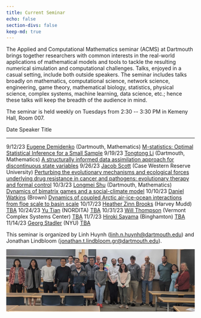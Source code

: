 ```yaml
---
title: Current Seminar
echo: false
section-divs: false
keep-md: true
---
```



The Applied and Computational Mathematics seminar (ACMS) at Dartmouth brings together researchers with common interests in the real-world applications of mathematical models and tools to tackle the resulting numerical simulation and computational challenges. Talks, enjoyed in a casual setting, include both outside speakers. The seminar includes talks broadly on mathematics, computational science, network science, engineering, game theory, mathematical biology, statistics, physical science, complex systems, machine learning, data science, etc.; hence these talks will keep the breadth of the audience in mind.

The seminar is held weekly on Tuesdays from 2:30 -- 3:30 PM in Kemeny Hall, Room 007.

<!-- This cell looks through the seminar_talks YAML file and generates the current seminar schedule. -->

Date      Speaker                                                                                                        Title
--------  -------------------------------------------------------------------------------------------------------------  ----------------------------------------------------------------------------------------------------------------------------------------------------------------------------------------
9/12/23   [Eugene Demidenko](https://www.eugened.org/) (Dartmouth, Mathematics)                                          [M-statistics: Optimal Statistical Inference for a Small Sample](/seminar_pages/DemidenkoF23.html)
9/19/23   [Tongtong Li](https://math.dartmouth.edu/~tli/) (Dartmouth, Mathematics)                                       [A structurally informed data assimilation approach for discontinuous state variables](/seminar_pages/LiF23.html)
9/26/23   [Jacob Scott](https://case.edu/cancer/members/member-directory/jacob-scott) (Case Western Reserve University)  [Perturbing the evolutionary mechanisms and ecological forces underlying drug resistance in cancer and pathogens: evolutionary therapy and formal control](/seminar_pages/ScottF23.html)
10/3/23   [Longmei Shu](https://math.dartmouth.edu/~lshu/) (Dartmouth, Mathematics)                                      [Dynamics of bimatrix games and a social-climate model](/seminar_pages/ShuF23.html)
10/10/23  [Daniel Watkins](https://danielmwatkins.com/) (Brown)                                                          [Dynamics of coupled Arctic air-ice-ocean interactions from floe scale to basin scale](/seminar_pages/WatkinsF23.html)
10/17/23  [Heather Zinn Brooks](https://sites.google.com/g.hmc.edu/hzinnbrooks?pli=1) (Harvey Mudd)                      [TBA](/seminar_pages/BrooksF23.html)
10/24/23  [Yu Tian](https://ytian.netlify.app/) (NORDITA)                                                                [TBA](/seminar_pages/TianF23.html)
10/31/23  [Will Thompson](https://www.willhwthompson.com/) (Vermont Complex Systems Center)                              [TBA](/seminar_pages/ThompsonF23.html)
11/7/23   [Hiroki Sayama](https://bingweb.binghamton.edu/~sayama/) (Binghamton)                                          [TBA](/seminar_pages/SayamaF23.html)
11/14/23  [Georg Stadler](https://math.nyu.edu/~stadler/) (NYU)                                                          [TBA](/seminar_pages/StadlerF23.html)


This seminar is organized by Linh Huynh (linh.n.huynh@dartmouth.edu) and Jonathan Lindbloom (jonathan.t.lindbloom.gr@dartmouth.edu).

![](acms_banner.JPG)

